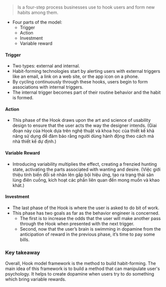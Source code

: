 > Is a four-step process businesses use to hook users and form new habits among them.

- Four parts of the model:
	- Trigger
	- Action
	- Investment
	- Variable reward

#### Trigger
- Two types: external and internal.
- Habit-forming technologies start by alerting users with external triggers like an email, a link on a web site, or the app icon on a phone.
- By cycling continuously through these hooks, users begin to form associations with internal triggers.
- The internal trigger becomes part of their routine behavior and the habit is formed.

#### Action
- This phase of the Hook draws upon the art and science of usability design to ensure that the user acts the way the designer intends. (Giai đoạn này của Hook dựa trên nghệ thuật và khoa học của thiết kế khả năng sử dụng để đảm bảo rằng người dùng hành động theo cách mà nhà thiết kế dự định.)

#### Variable Reward
- Introducing variability multiplies the effect, creating a frenzied hunting state, activating the parts associated with wanting and desire. (Việc giới thiệu tính biến đổi sẽ nhân lên gấp bội hiệu ứng, tạo ra trạng thái săn lùng điên cuồng, kích hoạt các phần liên quan đến mong muốn và khao khát.)

#### Investment
- The last phase of the Hook is where the user is asked to do bit of work.
- This phase has two goals as far as the behavior engineer is concerned.
	- The first is to increase the odds that the user will make another pass through the Hook when presented with the next trigger.
	- Second, now that the user’s brain is swimming in dopamine from the anticipation of reward in the previous phase, it’s time to pay some bills.

### Key takeaway
Overall, Hook model framework is the method to build habit-forming. The main idea of this framework is to build a method that can manipulate user's psychology. It helps to create dopamine when users try to do something which bring variable rewards.